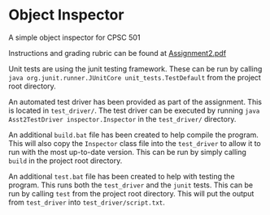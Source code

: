 # Object Inspector
A simple object inspector for CPSC 501

Instructions and grading rubric can be found at [Assignment2.pdf](Assignment2.pdf)

Unit tests are using the junit testing framework. These can be run by calling `java org.junit.runner.JUnitCore unit_tests.TestDefault` from the project root directory.

An automated test driver has been provided as part of the assignment. This is located in `test_driver/`. The test driver can be executed by running `java Asst2TestDriver inspector.Inspector` in the `test_driver/` directory.

An additional `build.bat` file has been created to help compile the program. This will also copy the `Inspector` class file into the `test_driver` to allow it to run with the most up-to-date version. This can be run by simply calling `build` in the project root directory.

An additional `test.bat` file has been created to help with testing the program. This runs both the `test_driver` and the `junit` tests. This can be run by calling `test` from the project root directory. This will put the output from `test_driver` into `test_driver/script.txt`.
